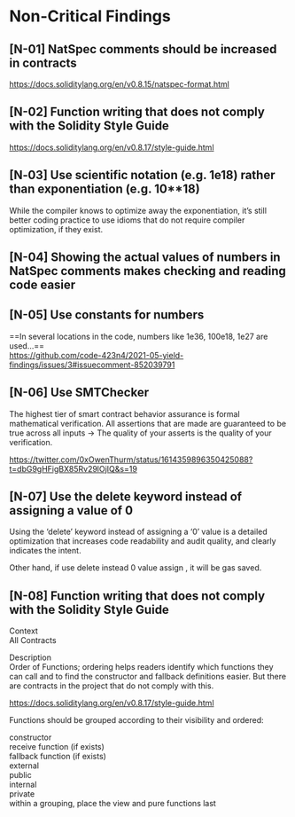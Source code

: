 # Non-Critical Findings

## [N-01] NatSpec comments should be increased in contracts

https://docs.soliditylang.org/en/v0.8.15/natspec-format.html

## [N-02] Function writing that does not comply with the Solidity Style Guide

https://docs.soliditylang.org/en/v0.8.17/style-guide.html

## [N‑03] Use scientific notation (e.g. 1e18) rather than exponentiation (e.g. 10**18)

While the compiler knows to optimize away the exponentiation, it’s still better coding practice to use idioms that do not require compiler optimization, if they exist.

## [N-04] Showing the actual values of numbers in NatSpec comments makes checking and reading code easier

## [N-05] Use constants for numbers

==In several locations in the code, numbers like 1e36, 100e18, 1e27 are used...==  
https://github.com/code-423n4/2021-05-yield-findings/issues/3#issuecomment-852039791

## [N-06] Use SMTChecker

The highest tier of smart contract behavior assurance is formal mathematical verification. All assertions that are made are guaranteed to be true across all inputs → The quality of your asserts is the quality of your verification.

https://twitter.com/0xOwenThurm/status/1614359896350425088?t=dbG9gHFigBX85Rv29lOjIQ&s=19

## [N-07] Use the delete keyword instead of assigning a value of 0

Using the ‘delete’ keyword instead of assigning a ‘0’ value is a detailed optimization that increases code readability and audit quality, and clearly indicates the intent.

Other hand, if use delete instead 0 value assign , it will be gas saved.

## [N-08] Function writing that does not comply with the Solidity Style Guide

Context  
All Contracts

Description  
Order of Functions; ordering helps readers identify which functions they can call and to find the constructor and fallback definitions easier. But there are contracts in the project that do not comply with this.

https://docs.soliditylang.org/en/v0.8.17/style-guide.html

Functions should be grouped according to their visibility and ordered:

constructor  
receive function (if exists)  
fallback function (if exists)  
external  
public  
internal  
private  
within a grouping, place the view and pure functions last